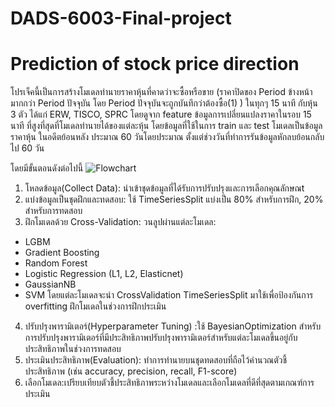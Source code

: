 # DADS-6003-Final-project
# Prediction of stock price direction
โปรเจ็คนี้เป็นการสร้างโมเดลทำนายราคาหุ้นที่คาดว่าจะซื้อหรือขาย (ราคาปิดของ Period ข้างหน้ามากกว่า Period ปัจจุบัน โดย Period ปัจจุบันจะถูกบันทึกว่าต้องซื้อ(1) ) ในทุกๆ 15 นาที กับหุ้น 3 ตัว ได้แก่ ERW, TISCO, SPRC โดยดูจาก feature ข้อมูลการเปลี่ยนแปลงราคาในรอบ 15 นาที ที่สูงที่สุดที่โมเดลทำนายได้ของแต่ละหุ้น โดยข้อมูลที่ใช้ในการ train และ test โมเดลเป็นข้อมูลราคาหุ้น ในอดีตย้อนหลัง ประมาณ 60 วันโดยประมาณ ตั้งแต่ช่วงวันที่ทำการรันข้อมูลหักลบย้อนกลับไป 60 วัน

โดยมีขั้นตอนดังต่อไปนี้
![Flowchart](https://github.com/Taralimz/DADS-6003-Final-project/assets/122988569/cf8d6c6d-694b-4d99-b857-69db0bf5fbd9)

1. โหลดข้อมูล(Collect Data): นำเข้าชุดข้อมูลที่ได้รับการปรับปรุงและการเลือกคุณลักษณt
2. แบ่งข้อมูลเป็นชุดฝึกและทดสอบ: ใช้ TimeSeriesSplit แบ่งเป็น 80% สำหรับการฝึก, 20% สำหรับการทดสอบ
3. ฝึกโมเดลด้วย Cross-Validation: วนลูปผ่านแต่ละโมเดล:
  - LGBM
  - Gradient Boosting
  - Random Forest
  - Logistic Regression (L1, L2, Elasticnet)
  - GaussianNB
  - SVM
โดยแต่ละโมเดลจะนำ CrossValidation TimeSeriesSplit มาใช้เพื่อป้องกันการ overfitting
ฝึกโมเดลในช่วงการฝึกประเมิน
4. ปรับปรุงพารามิเตอร์(Hyperparameter Tuning) :ใช้ BayesianOptimization สำหรับการปรับปรุงพารามิเตอร์ที่มีประสิทธิภาพปรับปรุงพารามิเตอร์สำหรับแต่ละโมเดลขึ้นอยู่กับประสิทธิภาพในช่วงการทดสอบ
5. ประเมินประสิทธิภาพ(Evaluation): ทำการทำนายบนชุดทดสอบที่ถือไว้คำนวณตัวชี้ประสิทธิภาพ (เช่น accuracy, precision, recall, F1-score)
6. เลือกโมเดล:เปรียบเทียบตัวชี้ประสิทธิภาพระหว่างโมเดลและเลือกโมเดลที่ดีที่สุดตามเกณฑ์การประเมิน
